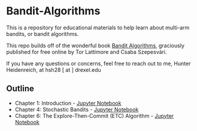 # Bandit-Algorithms

This is a repository for educational materials to help learn about 
multi-arm bandits, or bandit algorithms. 

This repo builds off 
of the wonderful book [Bandit Algorithms](https://tor-lattimore.com/downloads/book/book.pdf),
graciously published for free online 
by Tor Lattimore and Csaba Szepesvári.

If you have any questions or concerns, feel free to reach out to me,
Hunter Heidenreich, at hsh28 [ at ] drexel.edu

## Outline 
- Chapter 1: Introduction - [Jupyter Notebook](chapters/01/0-intro.ipynb)
- Chapter 4: Stochastic Bandits - [Jupyter Notebook](chapters/04/0-stochastics.ipynb)
- Chapter 6: The Explore-Then-Commit (ETC) Algorithm - [Jupyter Notebook](chapters/06/0-ETC.ipynb)
